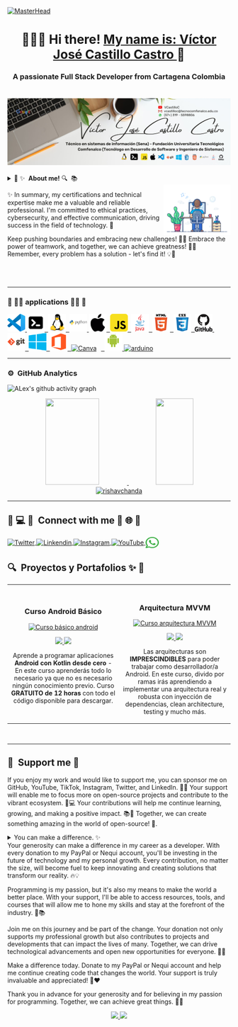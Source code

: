 [![MasterHead](https://developers.giphy.com/branch/master/static/api-512d36c09662682717108a38bbb5c57d.gif)](https://rishavchanda.io)
<div align="center">
<h1 align="center"> 👨🏻‍💻  Hi there! <a href="https://www.linkedin.com/in/vcastilloc/"> My name is: Víctor José Castillo Castro </a> 👋</h1>
</div>
<h3 align="center"> A passionate Full Stack Developer from Cartagena Colombia </h3>
<h1 align="center"></h1>
<section align='left'>
  <img src="White Minimalist Profile LinkedIn Banner.jpg" title="Profile LinkedIn Banner" alt="Profile LinkedIn Banner">&nbsp;
  
<!--**VictorCast2/VictorCast2** is a ✨ _special_ ✨ repository because its `README.md` (this file) appears on your GitHub profile.-->

<details>
  <summary>📝&nbsp;✨&nbsp; <strong>About me!</strong> 🔍&nbsp; 📚&nbsp; </summary>
  
👨‍💻 I'm a highly competent systems technician with a passion for technology. My skills in handling various tools allow me to adapt quickly to new technologies and environments. 🛠️💪

📜 Ethical principles and confidentiality are at the core of my work. I hold a certificate in Professional Ethics, ensuring the highest standards of conduct. 🔒

🔐 With my Introduction to Cybersecurity certificate, I'm equipped to protect systems and data, ensuring their integrity and availability. 🛡️

💼 The Google certificate in Protecting Your Business in Telecommuting reflects my awareness of security challenges in remote work and my ability to implement suitable measures. 🏠✉️

💬 Effective communication is key, enabling me to collaborate seamlessly with colleagues and clients. I'm a creative problem-solver, always finding innovative solutions. 🗣️💡

👾 I am very curious and that is why you start studying programming. 🛠️

🗒 I am currently very obsessed with Full Stack. 🛠️

🤝 I thrive in teamwork and value collaboration. With dedication and a positive attitude, I achieve shared goals. 🚀
</details>
<img align='right' src="Gif/My.gif" width="30%" align="center" border-radius="50%">

✨ In summary, my certifications and technical expertise make me a valuable and reliable professional. I'm committed to ethical practices, cybersecurity, and effective communication, driving success in the field of technology. 🌟

Keep pushing boundaries and embracing new challenges! 🚀💪 Embrace the power of teamwork, and together, we can achieve greatness! 🤝✨ Remember, every problem has a solution - let's find it! 💡🔧
<br>                                                                                                                                                                                                                                   </br>
<br>                                                                                                                                                                                                                                   </br>
<hr> 
</hr>

### 🚀 👨‍💻 applications 👨‍💻 🚀
<section align='left'>
  
<a href="https://code.visualstudio.com/">
  <img src="icons/vscode.png" title="Visual_Studio_Code" alt="Visual_Studio_Code" width="40" height="40"/>
</a>
<a href="https://www.kali.org/">
  <img src="icons/terminal.png" title="Terminal" alt="Terminal" width="40" height="40"/>&nbsp;
</a>
<a href="https://www.linux.org/pages/download/">
  <img src="icons/linux_original_logo_icon_146433.png" title="Linux" alt="Linux" width="40" height="40"/>&nbsp;
</a>
<a href="https://www.python.org/">
  <img src="icons/python_original_wordmark_logo_icon_146382.png" title="Python" alt="Python" width="40" height="40"/>
</a>
<a href="https://support.apple.com/macos">
  <img src="icons/logotipo-de-mac-os.png" title="Mac/Os" alt="Mac/Os" width="40" height="40"/>&nbsp;
</a>
<a href="https://aprendejavascript.org/">
  <img src="icons/javascript_icon_130900.png" title="JavaScript" alt="JavaScript" width="40" height="40"/>&nbsp;
</a>
<a href="https://www.java.com/es/">
  <img src="icons/java_original_wordmark_logo_icon_146459.png" title="Java" alt="Java" width="40" height="40"/>&nbsp;
</a>
<a href="https://lenguajehtml.com/html/">
  <img src="icons/html_original_wordmark_logo_icon_146478.png" title="HTML" alt="HTML" width="40" height="40"/>&nbsp;
</a>
<a href="https://lenguajecss.com/css/introduccion/que-es-css/">
  <img src="icons/css_original_wordmark_logo_icon_146576.png" title="CSS" alt="CSS" width="40" height="40"/>&nbsp;
</a>
<a href="https://github.com/">
  <img src="icons/github_original_wordmark_logo_icon_146506.png" title="GitHub" alt="GitHub" width="40" height="40"/>&nbsp;
</a>
<a href="https://git-scm.com/">
  <img src="icons/git_original_wordmark_logo_icon_146510.png" title="Git" alt="Git" width="40" height="40"/>&nbsp;
</a>
<a href="https://www.microsoft.com/es-es/software-download/windows10">
  <img src="icons/Windows_Phone_icon-icons.com_66782.png" title="Windows" alt="Windows" width="40" height="40"/>&nbsp;
</a>
<a href="https://www.office.com/?auth=2/">
  <img src="icons/4202103logomicrosoftmsofficesocialsocialmedia-115585_115716.png" title="Office" alt="Office" width="40" height="40"/>&nbsp;
</a>
<a href="https://www.canva.com.co/" target="_blank" rel="noreferrer">
  <img  title="Canva" alt="Canva" width="40" height="40" style="padding-right:10px;" src="https://cdn.jsdelivr.net/gh/devicons/devicon/icons/canva/canva-original.svg"/>&nbsp; 
</a>
<a href="https://developer.android.com/studio">
  <img src="https://raw.githubusercontent.com/devicons/devicon/master/icons/android/android-original-wordmark.svg" alt="android" width="40" height="40"/>
</a>
<a href="https://www.arduino.cc/">
  <img src="https://cdn.worldvectorlogo.com/logos/arduino-1.svg" alt="arduino" width="40" height="40"/> 
</a>
<hr>
</hr>

### ⚙️ &nbsp;GitHub Analytics

<!--Graph-->
![ALex's github activity graph](https://github-readme-activity-graph.vercel.app/graph?username=VictorCast2&bg_color=0d1117&color=ffffff&line=00b3ff&point=f9fafa&area=true&hide_border=true)

<!--Skill And More Information--> 
<p align="center">
<a href="https://github.com/VictorCast2">
<div align="center">  
  <img width="49%" height="195px" src="https://github-readme-stats.vercel.app/api?username=VictorCast2&show_icons=true&count_private=true&hide_border=true&title_color=00b3ff&icon_color=00b4ff&text_color=c9d1d9&bg_color=0d1117" alt="" />
  <img width="41%" height="195px" src="https://github-readme-stats.vercel.app/api/top-langs/?username=VictorCast2&layout=compact&hide_border=true&title_color=00b3ff&text_color=00b4ff&bg_color=0d1117" />
  <img align="center" src="https://github-readme-streak-stats.herokuapp.com/?user=VictorCast2&&theme=tokyonight" alt="rishavchanda" />
</div>
</a>
</p>
<hr>
</hr>

## 📲&nbsp;💻&nbsp;🔗&nbsp; Connect with me 🔗&nbsp;🌐&nbsp;🤝&nbsp;
<p align="left">
<a href="https://twitter.com/VctorJosCast02" target="blank">
  <img align="center" src="https://raw.githubusercontent.com/rahuldkjain/github-profile-readme-generator/master/src/images/icons/Social/twitter.svg" alt="Twitter" height="30" width="40" />
</a>
<a href="https://linkedin.com/in/vcastilloc" target="blank">
  <img align="center" src="https://raw.githubusercontent.com/rahuldkjain/github-profile-readme-generator/master/src/images/icons/Social/linked-in-alt.svg" alt="Linkendin" height="30" width="40" />
</a>
<a href="https://instagram.com/victor02_cast2" target="blank">
  <img align="center" src="https://raw.githubusercontent.com/rahuldkjain/github-profile-readme-generator/master/src/images/icons/Social/instagram.svg" alt="Instagram" height="30" width="40" />
</a>
<a href="https://www.youtube.com/@VCastilloC" target="blank">
  <img align="center" src="https://raw.githubusercontent.com/rahuldkjain/github-profile-readme-generator/master/src/images/icons/Social/youtube.svg" alt="YouTube" height="30" width="40" />
</a>
<a href="https://api.whatsapp.com/send/?phone=3195598806&text&type=phone_number&app_absent=0" target="_blank">
  <img align="center" src="icons/whatsapp.png" alt="WhatsApp" height="25" width="30" />
</a>
<p align="left">

## 🔍&nbsp; Proyectos y Portafolios ✨&nbsp;📂&nbsp;
<table>
<tr>
<td width="50%">
<h3 align="center">Curso Android Básico</h3>
<div align="center">
<a href=""https://github.com/ArisGuimera/Android-Expert" target="_blank"><img src="" width="400" alt="Curso básico android"></a>
<p>
<a href="https://github.com/" target="_blank">
  <img src="https://img.shields.io/badge/Código en GitHub-9dfc40?style=for-the-badge&logo=github&logoColor=black">
</a>
<a href="https://www.youtube.com/@VCastilloC" target="_blank">
  <img src="https://img.shields.io/badge/-Youtube-9dfc40?style=for-the-badge&logo=youtube&logoColor=FF0000">
</a>
</p>
<p>Aprende a programar aplicaciones <strong>Android con Kotlin desde cero</strong> - En este curso aprenderás todo lo necesario ya que no es necesario ningún conocimiento previo. Curso <strong>GRATUITO de 12 horas</strong> con todo el código disponible para descargar.</p>
</div>
                                                                                      
</td>

<td width="50%">
               <br>
<h3 align="center">Arquitectura MVVM</h3>
<div align="center">                                       
<a href="https://github.com/" target="_blank"><img src="" width="400" alt="Curso arquitectura MVVM"></a>
<br>
<p>
<a href="https://github.com/" target="_blank">
  <img src="https://img.shields.io/badge/Código en GitHub-9dfc40?style=for-the-badge&logo=github&logoColor=black">
</a>
<a href="https://www.youtube.com/@VCastilloC" target="_blank">
  <img src="https://img.shields.io/badge/-Youtube-9dfc40?style=for-the-badge&logo=youtube&logoColor=FF0000">
</a>
</p>
</p>Las arquitecturas son <strong>IMPRESCINDIBLES</strong> para poder trabajar como desarrollador/a Android. En este curso, divido por ramas irás aprendiendo a implementar una arquitectura real y robusta con inyección de dependencias, clean architecture, testing y mucho más.</p>
</div>                                                             
</table>                                                                                 
</div>
<br>
<hr>

## 🤝 &nbsp;Support me 🤝 &nbsp;

<!--**VictorCast2/VictorCast2** is a ✨ _special_ ✨ repository because its `README.md` (this file) appears on your GitHub profile.-->

If you enjoy my work and would like to support me, you can sponsor me on GitHub, YouTube, TikTok, Instagram, Twitter, and LinkedIn. 🙌🌟
Your support will enable me to focus more on open-source projects and contribute to the vibrant ecosystem. 🚀💻 
Your contributions will help me continue learning, growing, and making a positive impact. 📚🌱 
Together, we can create something amazing in the world of open-source! 💪.

<details>
  <summary> You can make a difference. ✨&nbsp; </summary>
Your support can fuel my passion for coding and enable me to keep creating innovative solutions. Every line of code is a step towards a better future, and with your donation, we can build that future together. 🌍💪
<p></p>
My commitment to excellence and creativity in software development is unwavering. Every day, I dive into the world of code, seeking new ways to solve problems and make the digital world more efficient and accessible. 💻🚀 But to continue on this path, I need your help. 🙏
</details>
Your generosity can make a difference in my career as a developer. With every donation to my PayPal or Nequi account, you'll be investing in the future of technology and my personal growth. Every contribution, no matter the size, will become fuel to keep innovating and creating solutions that transform our reality. 🔥💡

Programming is my passion, but it's also my means to make the world a better place. With your support, I'll be able to access resources, tools, and courses that will allow me to hone my skills and stay at the forefront of the industry. 🌟📚

Join me on this journey and be part of the change. Your donation not only supports my professional growth but also contributes to projects and developments that can impact the lives of many. Together, we can drive technological advancements and open new opportunities for everyone. 🤝🌈

Make a difference today. Donate to my PayPal or Nequi account and help me continue creating code that changes the world. Your support is truly invaluable and appreciated! 🙌❤️

Thank you in advance for your generosity and for believing in my passion for programming. Together, we can achieve great things. 🚀🎉
<p>
<div align="center">
<p>
<a href="https://paypal.me/VictorCast2" target="_blank">
  <img src="https://img.shields.io/badge/Paypal-1E90FF?style=for-the-badge&logo=Paypal&logoColor=""">
</a>
<a href="https://www.canva.com/design/DAFoRz89Nds/bMG72518LIr0rEBdef5zWw/edit?utm_content=DAFoRz89Nds&utm_campaign=designshare&utm_medium=link2&utm_source=sharebutton" target="_blank">
  <img src="https://img.shields.io/badge/Nequi-1E90FF?style=for-the-badge&logo="icons/egi-mp-nequi.png"&logoColor=""&color=1E90FF">
</a>
</p>
</div>
